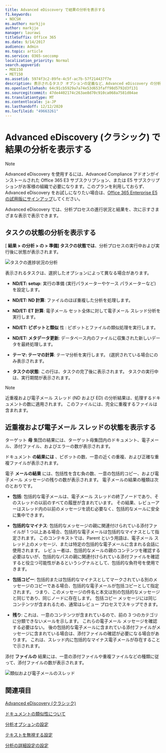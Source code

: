 ```yaml
---
title: Advanced eDiscovery で結果の分析を表示する
f1.keywords:
- NOCSH
ms.author: markjjo
author: markjjo
manager: laurawi
titleSuffix: Office 365
ms.date: 9/14/2017
audience: Admin
ms.topic: article
ms.service: O365-seccomp
localization_priority: Normal
search.appverid:
- MOE150
- MET150
ms.assetid: 5974f3c2-89fe-4c5f-ac7b-57f214437f7e
description: 表示されるタスク オプションの定義など、Advanced eDiscovery の分析プロセスの結果を表示する場所を理解します。
ms.openlocfilehash: 64c91cb5929a7a74e53d653faff98d5792d3f131
ms.sourcegitcommit: 47de4402174c263ae8d70c910ca068a7581d04ae
ms.translationtype: MT
ms.contentlocale: ja-JP
ms.lasthandoff: 12/12/2020
ms.locfileid: "49663261"
---
```

# <a name="view-analyze-results-in-advanced-ediscovery-classic"></a>Advanced eDiscovery (クラシック) で結果の分析を表示する

> [!NOTE]
> Advanced eDiscovery を使用するには、Advanced Compliance アドオンがインストールされた Office 365 E3 サブスクリプション、または E5 サブスクリプションがお客様の組織で必要になります。このプランを利用しておらず、Advanced eDiscovery をお試しになりたい場合は、[Office 365 Enterprise E5 の試用版にサインアップ](https://go.microsoft.com/fwlink/p/?LinkID=698279)してください。 
  
Advanced eDiscovery では、分析プロセスの進行状況と結果を、次に示すさまざまな表示で表示できます。
  
## <a name="view-analyze-task-status"></a>タスクの状態の分析を表示する

[ **結果 \> の分析 \> の \> 準備] タスクの状態では**、分析プロセスの実行中および実行後に状態が表示されます。 
  
![タスクの進捗状況の分析](../media/d0372978-ce08-4f4e-a1fc-aa918ae44364.png)
  
表示されるタスクは、選択したオプションによって異なる場合があります。 
  
- **ND/ET: setup**: 実行の準備 (実行パラメーターやケース パラメーターなど) を設定します。
    
- **ND/ET: ND 計算**: ファイルのほぼ重複した分析を処理します。
    
- **ND/ET: ET 計算**: 電子メール セット全体に対して電子メール スレッド分析を実行します。
    
- **ND/ET: ピボットと類似** 性 : ピボットとファイルの類似処理を実行します。
    
- **ND/ET: メタデータ更新**: データベース内のファイルに収集された新しいデータを最終処理します。
    
- **テーマ: テーマの計算**: テーマ分析を実行します。 (選択されている場合にのみ表示されます。
    
- **タスクの状態**: この行は、タスクの完了後に表示されます。 タスクの実行中は、実行期間が表示されます。
    
> [!NOTE]
> 近重複および電子メール スレッド (ND および ED) の分析結果は、処理するドキュメントの数に適用されます。 このファイルには、完全に重複するファイルは含まれます。 
  
## <a name="view-near-duplicates-and-email-threads-status"></a>近重複および電子メール スレッドの状態を表示する

ターゲット **母** 集団の結果には、ターゲット母集団内のドキュメント、電子メール、添付ファイル、およびエラーの数が表示されます。 
  
ドキュメント **の結果には** 、ピボットの数、一意の近くの重複、および正確な重複ファイルが表示されます。 
  
電子 **メールの結果** には、包括性を含む負の数、一意の包括的コピー、および電子メール メッセージの残りの数が表示されます。 電子メールの結果の種類は次のとおりです。 
  
- **包括**: 包括的な電子メールは、電子メール スレッドの終了ノードであり、そのスレッドの以前のすべての履歴が含まれています。 その結果、レビューアーはスレッド内の以前のメッセージを読む必要なく、包括的なメールに安全に集中できます。 
    
- **包括的なマイナス**: 包括的なメッセージの親に関連付けられている添付ファイルが 1 つ以上ある場合、包括的な電子メールは包括的なマイナスとして指定されます。 このコンテキストでは、Parent という用語は、電子メール スレッド上のメッセージ、または特定の包括的な電子メールに含まれる会話に使用されます。 レビュー者は、包括的なメールの親のコンテンツを確認する必要はないが、包括的なパスの親に関連付けられている添付ファイルを確認すると役立つ可能性があるというシグナルとして、包括的な負符号を使用できます。 
    
- **包括コピー**: 包括的または包括的なマイナスとしてマークされている別のメッセージのコピーである場合、包括的な電子メールが包括コピーとして指定されます。 つまり、このメッセージの件名と本文は別の包括的なメッセージと同じであり、同じノードに存在します。 包括コピー メッセージには同じコンテンツが含まれるため、通常はレビュー プロセスでスキップできます。 
    
- **残り**: これは、一意のコンテンツが含まれているので、前の 3 つのカテゴリに分類できないメールを示します。 これらの電子メール メッセージを確認する必要はない。 後の包括的な電子メールに含まれている添付ファイルがメッセージに含まれている場合は、添付ファイルの確認が必要になる場合があります。 これは、スレッド内に包括的なマイナス電子メールが存在することで示されます。
    
添付 **ファイルの** 結果には、一意の添付ファイルや重複ファイルなどの種類に従って、添付ファイルの数が表示されます。 
  
![類似および電子メールのスレッド](../media/54491303-0ee3-4739-b42e-d1ee486842fd.png)
  
## <a name="see-also"></a>関連項目

[Advanced eDiscovery (クラシック)](office-365-advanced-ediscovery.md)
  
[ドキュメントの類似性について](understand-document-similarity-in-advanced-ediscovery.md)
  
[分析オプションの設定](set-analyze-options-in-advanced-ediscovery.md)
  
[テキストを無視する設定](set-ignore-text-in-advanced-ediscovery.md)
  
[分析の詳細設定の設定](view-analyze-results-in-advanced-ediscovery.md)

